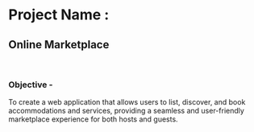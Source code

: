 <h1>Project Name : </h1> <h2>Online Marketplace</h2> <br>
<h3>Objective - </h3>
To create a web application that allows users to list, discover, and book accommodations and services, providing a seamless and user-friendly marketplace experience for both hosts and guests.
